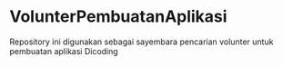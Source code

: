 # VolunterPembuatanAplikasi

Repository ini  digunakan sebagai sayembara pencarian volunter untuk pembuatan aplikasi Dicoding
